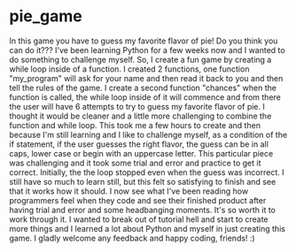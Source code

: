 # pie_game
In this game you have to guess my favorite flavor of pie! Do you think you can do it???
I've been learning Python for a few weeks now and I wanted to do something to challenge myself. So, I create a fun game by creating a while loop inside of a function. I created 2 functions, one function "my_program" will ask for your name and then read it back to you and then tell the rules of the game. 
I create a second function "chances" when the function is called, the while loop inside of it will commence and from there the user will have 6 attempts to try to guess my favorite flavor of pie. 
I thought it would be cleaner and a little more challenging to combine the function and while loop. This took me a few hours to create and then because I'm still learning and I like to challenge myself, as a condition of the if statement, if the user guesses the right flavor, the guess can be in all caps, lower case or begin with an uppercase letter. This particular piece was challenging and it took some trial and error and practice to get it correct. Initially, the the loop stopped even when the guess was incorrect. 
I still have so much to learn still, but this felt so satisfying to finish and see that it works how it  should. I now see what I've been reading how programmers feel when they code and see their finished product after having trial and error and some headbanging moments. It's so worth it to work through it. 
I wanted to break out of tutorial hell and start to create more things and I learned a lot about Python and myself in just creating this game.
I gladly welcome any feedback and happy coding, friends! :)
